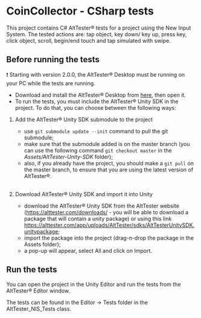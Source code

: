 # CoinCollector - CSharp tests

This project contains C# AltTester® tests for a project using the New Input System.
The tested actions are: tap object, key down/ key up, press key, click object, scroll, begin/end touch and tap simulated with swipe.

## Before running the tests
❗ Starting with version 2.0.0, the AltTester® Desktop must be running on your PC while the tests are running.

- Download and install the AltTester® Desktop from [here](https://alttester.com/downloads/), then open it.
- To run the tests, you must include the AltTester® Unity SDK in the project. To do that, you can choose between the following ways:
1. Add the AltTester® Unity SDK submodule to the project
    - use ``git submodule update --init`` command to pull the git submodule;
    - make sure that the submodule added is on the master branch (you can use the following command ``git checkout master`` in the <i>Assets/AltTester-Unity-SDK</i> folder);
    - also, if you already have the project, you should make a ``git pull`` on the master branch, to ensure that you are using the latest version of AltTester®.

    <br> 
2. Download AltTester® Unity SDK and import it into Unity 
    - download the AltTester® Unity SDK from the AltTester website (https://alttester.com/downloads/ - you will be able to download a package that will contain a unity package) or using this link https://alttester.com/app/uploads/AltTester/sdks/AltTesterUnitySDK.unitypackage;
    - import the package into the project (drag-n-drop the package in the Assets folder);
    - a pop-up will appear, select All and click on Import.

## Run the tests

You can open the project in the Unity Editor and run the tests from the AltTester® Editor window.

The tests can be found in the Editor -> Tests folder in the AltTester_NIS_Tests class.
